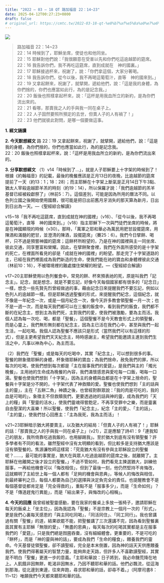 ```yaml
---
title: "2022 – 03 – 18 QT 路加福音 22：14~23"
date: 2025-04-12T00:27:23+0800
draft: false
# original_url: https://cmtc.tw/2022-03-18-qt-%e8%b7%af%e5%8a%a0%e7%a6%8f%e9%9f%b3-22%ef%bc%9a1423
---
```


![](/images/qt.jpg)
> 路加福音 22：14\~23  
> 22：14 時候到了，耶穌坐席，使徒也和他同坐。  
> 22：15 耶穌對他們說：「我很願意在受害以先和你們吃這逾越節的筵席。  
> 22：16 我告訴你們，我不再吃這筵席，直到成就在　神的國裏。」  
> 22：17 耶穌接過杯來，祝謝了，說：「你們拿這個，大家分著喝。  
> 22：18 我告訴你們，從今以後，我不再喝這葡萄汁，直等　神的國來到。」  
> 22：19 又拿起餅來，祝謝了，就擘開，遞給他們，說：「這是我的身體，為你們捨的，你們也應當如此行，為的是記念我。」  
> 22：20 飯後也照樣拿起杯來，說：「這杯是用我血所立的新約，是為你們流出來的。  
> 22：21 看哪，那賣我之人的手與我一同在桌子上。  
> 22：22 人子固然要照所預定的去世，但賣人子的人有禍了！」  
> 22：23 他們就彼此對問，是哪一個要做這事。

**1. 經文誦讀**

**2.  今天默想經文**
路 22：19 又拿起餅來，祝謝了，就擘開，遞給他們，說：「這是我的身體，為你們捨的，你們也應當如此行，為的是記念我。  
22：20 飯後也照樣拿起杯來，說：「這杯是用我血所立的新約，是為你們流出來的。

**3. 分享默想經文**
（1）v14「時候到了…」，就是人子耶穌要上十字架的時候到了！根據《約翰福音》的記載，最後的晚餐應該是正月13日的夜晚，比逾越節的筵席提前了一天（約13：1；18：28）；而主耶穌在十字架上斷氣是正月14日下午3點、猶太人宰殺逾越節羊羔的時刻（約19：14），所以保羅才說：「我們逾越節的羔羊基督已經被殺獻祭了」（林前5：7）。這個差別，可能是因為所用的曆法不同。以色列立國之後開始使用國曆，很可能是把日出前舊月牙消失的那天算為新月，日出到日出為一天。—《聖經綜合解讀》

v15\~18「我不再吃這筵席，直到成就在神的國裡」（v16）、「從今以後，我不再喝這葡萄汁，直等　神的國來到。」（v18）指主耶穌下一次與門徒們坐席的時候，將是在神國顯現的時候（v30）。那時，「萬軍之耶和華必為萬民用肥甘設擺筵席，用陳酒和滿髓的肥甘，並澄清的陳酒，設擺筵席」（賽25：6）。我們今日擘餅、喝杯，只不過是預嘗神國的筵席；這餅杯所盼望的，乃是在神的國裡與主一同坐席、彼此交通，同享豐富和榮耀。因此，在擘餅聚會裡，我們在外面所感受的是十字架的死亡，在裡面所看見的卻是「成就在神的國裡」的盼望。那走完了十字架道路的主，已經在我們裡面成為我們新造的生命，使我們能在祂的寶血和身體裡彼此交通（林前10：16），不被環境裡的難處擋住榮耀的盼望。—《聖經綜合解讀》

v17\~20主耶穌使用以色列餐食中，常見的餅、杯來預表祂的死，原是叫我們「記念主」。記念，就是想念，就是不要忘記，好像今天每個國家都有很多的「記念日」一樣，想念一些先賢先烈曾經做過的事，藉由記念日來提醒我們不要忘記，例如以色列人的逾越節一樣。但是耶穌透過聖餐的形式，來提醒我們紀念，這個紀念，就不像是一年紀念一次，或是一個月紀念一次，像今天許多教會領聖餐一月一次；也不是一週一次，而是每天我們都可以在三餐的飯食中，看到我們的飯食，我們都不斷的在紀念主，想到主為我們死，主對我們的愛，使我們被激勵，要為主而活。我個人認為每一次吃、喝，都是「聖餐」，這個聖餐不是今天教會形式上的領聖餐，而是心靈上，我們無形無刻都在紀念主，因為主已活在我們心中，甚至與我們一起生活，一起吃喝。我個人認為聖餐不應該只是形式（當然我們可以有這樣的形式），但是主更希望我們天天紀念主，時時感謝主，希望我們能邀請主進到我們生活之中，凡事以神為中心，為主而活。

（2）我們在「聖餐」或是每天的吃喝中，其實「紀念主」，可以想到很多的事。聖餐的餅象徵耶穌的身體，杯象徵耶穌的寶血；為我們捨命，赦免我們的罪，所以每次的吃喝，使我們想到每次都是「主在服事我們的愛筵」，是我們與主的「燭光晚餐」，主用祂的生命成為晚餐的內容，我們滿懷感恩與愛吃每一口飯，喝每一口湯。聖餐也使我們想到「十字架」，因為主的身體與血都是在十字架上捨命的，聖餐與十字架是分不開的，十字架代表了神救贖的愛。聖餐也使我們想到「主的話與主的靈」，主在「五餅二魚」神蹟之後，也曾經對群眾說：「我的肉是可吃的，我的血是可喝的」，象徵主不但救贖我們，更要透過祂的話與神的靈，成為我們的「天上的糧」與「聖靈的活水」，使我們靈魂得嘗飽足，不再享受罪中之樂，而是靈裏自由聖潔的大喜樂！所以聖餐，使我們「紀念主」，紀念「主的愛」、「主的話」、「主的靈」，使我們甘心回應主：「主為我死，我為主而活」！

v21\~23耶穌暗示猶大將要賣主，以及猶大的結局：「但賣人子的人有禍了！」耶穌的話：「那賣我之人的手與我一同在桌子上」（v21），正是應驗了詩41：9「連我知己的朋友，我所倚靠吃過我飯的，也用腳踢我」。至於猶大到底有沒有領聖餐？許多學者有不同的看法，雖然聖經中沒有太明顯的看到，但比較多是支持猶大應該是沒有領聖餐的。焦源濂牧師這樣寫：「究竟猶大有沒有參與主耶穌設立的聖餐呢？……，最可能的事實是，猶大在與眾人吃過逾越節的筵席之後，就離開了。主耶穌在他離開之後才設立的聖餐。」不過不管如何，我們看見主揀選猶大，訓練他服事，一再給他機會可以「悔改相信」，但到了最後一刻，他仍然堅持不肯悔改，這就顯明了主給世上每一個人都有「足夠的機會與恩典」，等候人的悔改與相信，到最終審判之日，每個人都要為自己的選擇與決定負完全的責任。也提醒教會不是每個基督徒都肯定是「完全得救的」，重點不是「服事多少」，而是「生命如何」？不是「傳道趕鬼行異能」，而是「結出果子，與悔改的心相稱」。

**4. 今天的回應**
我曾經被聖靈感動，要在我家的餐桌上多放一張椅子，邀請耶穌在每天的飯桌上「坐主位」，因為我認為「聖餐」不是宗教上一個月一次的「形式」，更是我們心裏每天感恩的「與主同吃同喝」，「同活同住」、「同工同行」。我也曾講過有關「聖餐」的道，結果欲罷不能，把聖餐講了三次還講不完，因為看到聖餐裏面其實有主耶穌「無限的愛」、「無盡的恩典」，每天每次的吃喝其實都是主在服事我們的「愛筵」，只是我們總是囫圇吞棗，沒有細細體會。更重要的，不是可吃的「餅杯」，而是「神的靈與神的話」，要成為我們「生命的糧食」，餵養我們的靈命。今天基督徒領聖餐，卻不讀聖經，完全是本末倒置，因為神的話天天供應餵養我們，使我們得著屬天的智慧力量，能夠奔走天路，但許多人不喜歡讀聖經，其實是不明白「聖餐」更進一步的意義。「主耶和華說：日子將到，我必命饑荒降在地上。人飢餓非因無餅，乾渴非因無水，乃因不聽耶和華的話。他們必飄流，從這海到那海，從北邊到東邊，往來奔跑，尋求耶和華的話，卻尋不着。」（阿摩司書8：11\~12）唯願我們今天都來聽耶和華的話。
